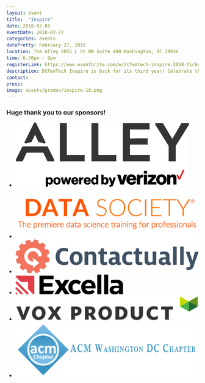 ```yaml
---
layout: event
title:  "Inspire"
date: 2018-02-03
eventDate: 2018-02-27
categories: events
datePretty: February 27, 2018
location: The Alley 2055 L St NW Suite 400 Washington, DC 20036
time: 6:30pm - 9pm
registerLink: https://www.eventbrite.com/e/dcfemtech-inspire-2018-tickets-42693430199
description: DCFemTech Inspire is back for its third year! Celebrate the success of women in the DC tech community. Join DCFemTech as we share and celebrate your accomplishments, large and small. Expect a good mix of networking, small activities, heavy hors d'oeuvres and a celebratory toast for a great year ahead. Share your success, celebrate others, and empower our community.
contact:
press:
image: assets/promos/inspire-18.png
---
```


### Huge thank you to our sponsors!
<div class="m-sponsors">
  <ul>
    <li><a hrev="https://youralley.com/washington-dc/"><img src="/assets/sponsors/alley.png"></a></li>
    <li><a href="https://datasociety.com/"><img src="/assets/sponsors/datasociety.svg"></a></li>
    <li><a href="http://www.contactually.com/"><img src="/assets/sponsors/contactually.png"></a></li>
    <li><a href="https://www.excella.com/"><img src="/assets/sponsors/excella.png"></a></li>
    <li><a href="https://voxproduct.com"><img src="/assets/sponsors/voxproduct.svg"></a></li>
    <li><a href="http://local.acm.org/"><img src="/assets/sponsors/acm-dc.png"></a></li>
  </ul>
</div>

